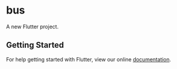 # bus

A new Flutter project.

## Getting Started

For help getting started with Flutter, view our online
[documentation](https://flutter.io/).
